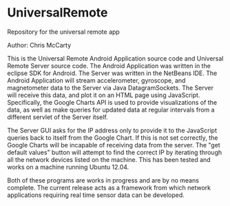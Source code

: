 UniversalRemote
===============

Repository for the universal remote app


Author: Chris McCarty


This is the Universal Remote Android Application source code and Universal Remote Server source code.
The Android Application was written in the eclipse SDK for Android. The Server was written in the NetBeans IDE.
The Android Application will stream accelerometer, gyroscope, and magnetometer data to the Server via Java
DatagramSockets. The Server will receive this data, and plot it on an HTML page using JavaScript. Specifically,
the Google Charts API is used to provide visualizations of the data, as well as make queries for updated data
at regular intervals from a different servlet of the Server itself.

The Server GUI asks for the IP address only to provide it to the JavaScript queries back to itself from the 
Google Chart. If this is not set correctly, the Google Charts will be incapable of receiving data from the server.
The "get default values" button will attempt to find the correct IP by iterating through all the network devices
listed on the machine. This has been tested and works on a machine running Ubuntu 12.04. 

Both of these programs are works in progress and are by no means complete. The current release acts as a framework
from which network applications requiring real time sensor data can be developed.
